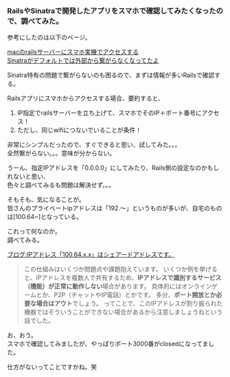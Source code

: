 ### RailsやSinatraで開発したアプリをスマホで確認してみたくなったので、調べてみた。

参考にしたのは以下のページ。  

[macのrailsサーバーにスマホ実機でアクセスする](https://qiita.com/takahi5/items/8e03f12bec7def84fc52)  
[Sinatraがデフォルトでは外部から繋がらなくなってたよ](https://qiita.com/u1_fukui/items/b86b21f6ed39f4c10d5d)  

Sinatra特有の問題で繋がらないのも困るので、まずは情報が多いRailsで確認する。  

Railsアプリにスマホからアクセスする場合、要約すると、

1. IP指定でrailsサーバーを立ち上げて、スマホでそのIP＋ポート番号にアクセス！  
2. ただし、同じwifiにつないでいることが条件！  

非常にシンプルだったので、すぐできると思い、試してみた。。。  
全然繋がらない。。。意味が分からない。  

うーん、指定IPアドレスを「0.0.0.0」にしてみたり、Rails側の設定なのかもしれないと思い、  
色々と調べてみるも問題は解決せず。。。  

そもそも、気になることが。  
皆さんのプライベートipアドレスは「192.〜」というものが多いが、自宅のものは[100.64~]となっている。  

これって何なのか。  
調べてみる。  

[ブログ:IPアドレス「100.64.x.x」はシェアードアドレスです。](http://memoonline.blog.fc2.com/blog-entry-173.html)  

> この仕組みはいくつか問題点や課題抱えています。
> いくつか例を挙げると、IPアドレスを複数人で共有するため、<b>IPアドレスで識別するサービス（機能）が正常に動作しない</b>場合があります。
> 具体的にはオンラインゲームとか、P2P（チャットやIP電話）とかです。
> 多分、<b>ポート開放とか必要な場合はアウト</b>でしょう。
> ってことで、このIPアドレスが割り振られた機器ではそういうことができない場合があるから注意しましょうねという話でした。

お、おう。  
スマホで確認してみましたが、やっぱりポート3000番がclosedになってました。  

仕方がないってことですかね。笑  

